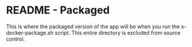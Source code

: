 # README - Packaged

This is where the packaged version of the app will be when you run the x-docker-package.sh script.
This entire directory is excluded from source control.